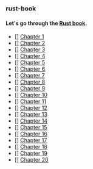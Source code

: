 ### rust-book
#### Let's go through the [Rust book](https://doc.rust-lang.org/book/).

- [] [Chapter 1](https://doc.rust-lang.org/book/ch01-00-getting-started.html)
- [] [Chapter 2](https://doc.rust-lang.org/book/ch02-00-guessing-game-tutorial.html)
- [] [Chapter 3](https://doc.rust-lang.org/book/ch03-00-common-programming-concepts.html)
- [] [Chapter 4](https://doc.rust-lang.org/book/ch04-00-understanding-ownership.html)
- [] [Chapter 5](https://doc.rust-lang.org/book/ch05-00-structs.html)
- [] [Chapter 6](https://doc.rust-lang.org/book/ch06-00-enums.html)
- [] [Chapter 7](https://doc.rust-lang.org/book/ch07-00-managing-growing-projects-with-packages-crates-and-modules.html)
- [] [Chapter 8](https://doc.rust-lang.org/book/ch08-00-common-collections.html)
- [] [Chapter 9](https://doc.rust-lang.org/book/ch09-00-error-handling.html)
- [] [Chapter 10](https://doc.rust-lang.org/book/ch10-00-generics.html)
- [] [Chapter 11](https://doc.rust-lang.org/book/ch11-00-testing.html)
- [] [Chapter 12](https://doc.rust-lang.org/book/ch12-00-an-io-project.html)
- [] [Chapter 13](https://doc.rust-lang.org/book/ch13-00-functional-features.html)
- [] [Chapter 14](https://doc.rust-lang.org/book/ch14-00-more-about-cargo.html)
- [] [Chapter 15](https://doc.rust-lang.org/book/ch15-00-smart-pointers.html)
- [] [Chapter 16](https://doc.rust-lang.org/book/ch16-00-concurrency.html)
- [] [Chapter 17](https://doc.rust-lang.org/book/ch17-00-oop.html)
- [] [Chapter 18](https://doc.rust-lang.org/book/ch18-00-patterns.html)
- [] [Chapter 19](https://doc.rust-lang.org/book/ch19-00-advanced-features.html)
- [] [Chapter 20](https://doc.rust-lang.org/book/ch20-00-final-project-a-web-server.html)